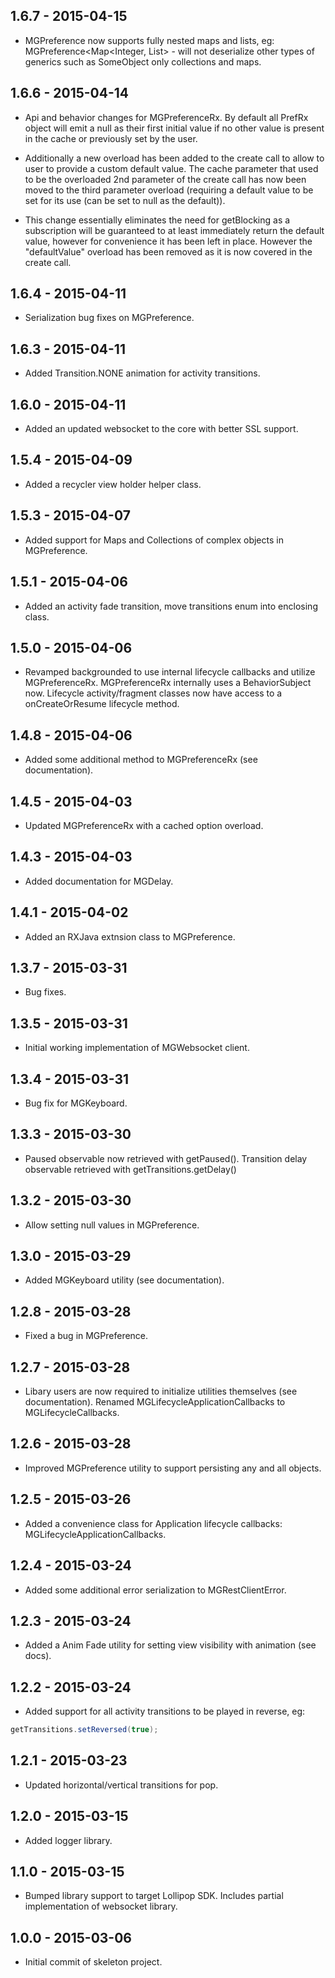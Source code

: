 ## 1.6.7 - 2015-04-15

- MGPreference now supports fully nested maps and lists, eg:  MGPreference<Map<Integer, List<SomeObject>> - will not deserialize other types of generics such as SomeObject<T> only collections and maps.

## 1.6.6 - 2015-04-14

- Api and behavior changes for MGPreferenceRx.  By default all PrefRx object will emit a null as their first initial value if no other value is present in the cache or previously set by the user.

- Additionally a new overload has been added to the create call to allow to user to provide a custom default value.  The cache parameter that used to be the overloaded 2nd parameter of the create call has now been moved to the third parameter overload (requiring a default value to be set for its use (can be set to null as the default)).

- This change essentially eliminates the need for getBlocking as a subscription will be guaranteed to at least immediately return the default value, however for convenience it has been left in place.  However the "defaultValue" overload has been removed as it is now covered in the create call.

## 1.6.4 - 2015-04-11

- Serialization bug fixes on MGPreference.

## 1.6.3 - 2015-04-11

- Added Transition.NONE animation for activity transitions.

## 1.6.0 - 2015-04-11

- Added an updated websocket to the core with better SSL support.

## 1.5.4 - 2015-04-09

- Added a recycler view holder helper class.

## 1.5.3 - 2015-04-07

- Added support for Maps and Collections of complex objects in MGPreference.

## 1.5.1 - 2015-04-06

- Added an activity fade transition, move transitions enum into enclosing class.

## 1.5.0 - 2015-04-06

- Revamped backgrounded to use internal lifecycle callbacks and utilize MGPreferenceRx.  MGPreferenceRx internally uses a BehaviorSubject now.  Lifecycle activity/fragment classes now have access to a onCreateOrResume lifecycle method.

## 1.4.8 - 2015-04-06

- Added some additional method to MGPreferenceRx (see documentation).

## 1.4.5 - 2015-04-03

- Updated MGPreferenceRx with a cached option overload.

## 1.4.3 - 2015-04-03

- Added documentation for MGDelay.

## 1.4.1 - 2015-04-02

- Added an RXJava extnsion class to MGPreference.

## 1.3.7 - 2015-03-31

- Bug fixes.

## 1.3.5 - 2015-03-31

- Initial working implementation of MGWebsocket client.

## 1.3.4 - 2015-03-31

- Bug fix for MGKeyboard.

## 1.3.3 - 2015-03-30

- Paused observable now retrieved with getPaused().  Transition delay observable retrieved with getTransitions.getDelay()

## 1.3.2 - 2015-03-30

- Allow setting null values in MGPreference.

## 1.3.0 - 2015-03-29

- Added MGKeyboard utility (see documentation).

## 1.2.8 - 2015-03-28

- Fixed a bug in MGPreference.

## 1.2.7 - 2015-03-28

- Libary users are now required to initialize utilities themselves (see documentation).  Renamed MGLifecycleApplicationCallbacks to MGLifecycleCallbacks.

## 1.2.6 - 2015-03-28

- Improved MGPreference utility to support persisting any and all objects.

## 1.2.5 - 2015-03-26

- Added a convenience class for Application lifecycle callbacks: MGLifecycleApplicationCallbacks.

## 1.2.4 - 2015-03-24

- Added some additional error serialization to MGRestClientError.

## 1.2.3 - 2015-03-24

- Added a Anim Fade utility for setting view visibility with animation (see docs).

## 1.2.2 - 2015-03-24

- Added support for all activity transitions to be played in reverse, eg:

```java
getTransitions.setReversed(true);
```

## 1.2.1 - 2015-03-23

- Updated horizontal/vertical transitions for pop.

## 1.2.0 - 2015-03-15

- Added logger library.

## 1.1.0 - 2015-03-15

- Bumped library support to target Lollipop SDK.  Includes partial implementation of websocket library.

## 1.0.0 - 2015-03-06

- Initial commit of skeleton project.
